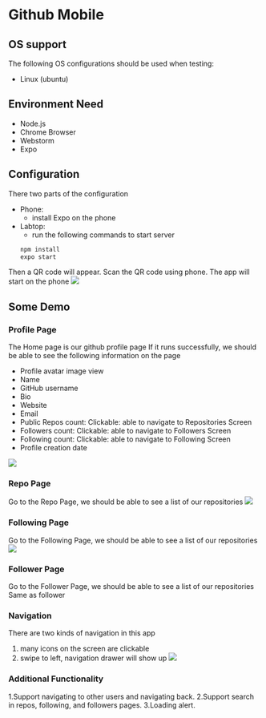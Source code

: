 # Github Mobile

## OS support
The following OS configurations should be used when testing:
- Linux (ubuntu)
 
## Environment Need
- Node.js
- Chrome Browser
- Webstorm
- Expo

## Configuration
There two parts of the configuration
- Phone:
    - install Expo on the phone
- Labtop:
    - run the following commands to start server
    ```bash
    npm install
    expo start
    ```
Then a QR code will appear. Scan the QR code using phone. The app will start on the phone
![](imgs/expo-start.png)

## Some Demo
### Profile Page 
The Home page is our github profile page
If it runs successfully, we should be able to see the following information on the page
- Profile avatar image view
- Name
- GitHub username
- Bio
- Website
- Email
- Public Repos count: Clickable: able to navigate to Repositories Screen
- Followers count: Clickable: able to navigate to Followers Screen
- Following count: Clickable: able to navigate to Following Screen
- Profile creation date

![](imgs/profile-page.jpg)


### Repo Page 
Go to the Repo Page, we should be able to see a list of our repositories
![](imgs/repo-page.jpg)

### Following Page
Go to the Following Page, we should be able to see a list of our repositories
![](imgs/following-page.jpg)

### Follower Page
Go to the Follower Page, we should be able to see a list of our repositories
Same as follower

### Navigation 
There are two kinds of navigation in this app
1. many icons on the screen are clickable
2. swipe to left, navigation drawer will show up
![](imgs/navigation-page.jpg)

### Additional Functionality
1.Support navigating to other users and navigating back.
2.Support search in repos, following, and followers pages.
3.Loading alert.